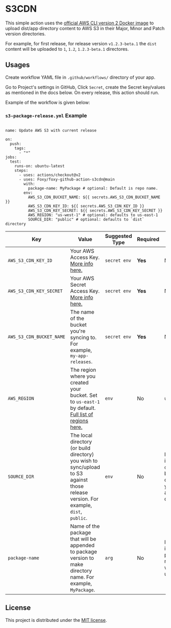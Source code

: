 # S3CDN

This simple action uses the [official AWS CLI version 2 Docker image](https://docs.aws.amazon.com/cli/latest/userguide/install-cliv2-docker.html) to upload dist/app directory content to AWS S3 in their Major, Minor and Patch version directories.

For example, for first release, for release version `v1.2.3-beta.1` the `dist` content will be uploaded to `1`, `1.2`, `1.2.3-beta.1` directores.

## Usages

Create workflow YAML file in `.github/workflows/` directory of your app.

Go to Project's settings in GitHub, Click `Secret`, create the Secret key/values as mentioned in the docs below. On every release, this action should run.

Example of the workflow is given below:

### `s3-package-release.yml` Example

```

name: Update AWS S3 with current release

on:
  push:
    tags:
      - "*"
jobs:
  test:
    runs-on: ubuntu-latest
    steps:
      - uses: actions/checkout@v2
      - uses: Foxy/foxy-github-action-s3cdn@main
        with:
          package-name: MyPackage # optional: Default is repo name.
        env:
          AWS_S3_CDN_BUCKET_NAME: ${{ secrets.AWS_S3_CDN_BUCKET_NAME }}
          AWS_S3_CDN_KEY_ID: ${{ secrets.AWS_S3_CDN_KEY_ID }}
          AWS_S3_CDN_KEY_SECRET: ${{ secrets.AWS_S3_CDN_KEY_SECRET }}
          AWS_REGION: "us-west-1" # optional: defaults to us-east-1
          SOURCE_DIR: "public" # optional: defaults to `dist` directory
```

| Key                     | Value                                                                                                                                                                                                                       | Suggested Type | Required | Default                                                                  |
| ----------------------- | --------------------------------------------------------------------------------------------------------------------------------------------------------------------------------------------------------------------------- | -------------- | -------- | ------------------------------------------------------------------------ |
| `AWS_S3_CDN_KEY_ID`     | Your AWS Access Key. [More info here.](https://docs.aws.amazon.com/general/latest/gr/managing-aws-access-keys.html)                                                                                                         | `secret env`   | **Yes**  | N/A                                                                      |
| `AWS_S3_CDN_KEY_SECRET` | Your AWS Secret Access Key. [More info here.](https://docs.aws.amazon.com/general/latest/gr/managing-aws-access-keys.html)                                                                                                  | `secret env`   | **Yes**  | N/A                                                                      |
| `AWS_S3_CDN_BUCKET_NAME`         | The name of the bucket you're syncing to. For example, `my-app-releases`.                                                                                                                                                   | `secret env`   | **Yes**  | N/A                                                                      |
| `AWS_REGION`            | The region where you created your bucket. Set to `us-east-1` by default. [Full list of regions here.](https://docs.aws.amazon.com/AWSEC2/latest/UserGuide/using-regions-availability-zones.html#concepts-available-regions) | `env`          | No       | `us-east-1`                                                              |
| `SOURCE_DIR`            | The local directory (or build directory) you wish to sync/upload to S3 against those release version. For example, `dist`, `public`.                                                                                        | `env`          | No       | If nothing is passed, `dist` will be considered your app/build directory |
| `package-name`            | Name of the package that will be appended to package version to make directory name. For example, `MyPackage`.                                                                                        | `arg`          | No       | If nothing is passed, project's repo name will be used |

## License

This project is distributed under the [MIT license](LICENSE.md).
